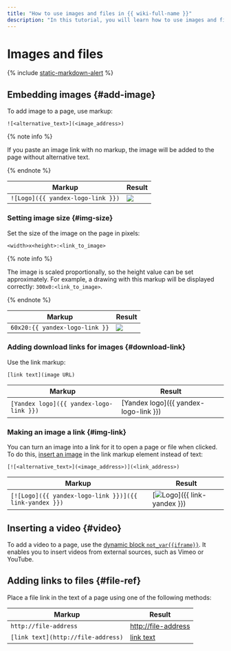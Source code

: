 ```yaml
---
title: "How to use images and files in {{ wiki-full-name }}"
description: "In this tutorial, you will learn how to use images and files in {{ wiki-name }}."
---
```


# Images and files

{% include [static-markdown-alert](../../_includes/wiki/static-markdown-alert.md) %}

## Embedding images {#add-image}

To add image to a page, use markup:

```
![<alternative_text>](<image_address>)
```

{% note info %}

If you paste an image link with no markup, the image will be added to the page without alternative text.

{% endnote %}

| Markup | Result |
--- | ---
| `![Logo]({{ yandex-logo-link }})` | ![](../../_assets/wiki/logo95x37x8.png) |

### Setting image size {#img-size}

Set the size of the image on the page in pixels:

```
<width>x<height>:<link_to_image>
```

{% note info %}

The image is scaled proportionally, so the height value can be set approximately. For example, a drawing with this markup will be displayed correctly: `300x0:<link_to_image>`.

{% endnote %}

| Markup | Result |
--- | ---
| `60x20:{{ yandex-logo-link }}` | ![](../../_assets/wiki/resize-pic.png) |

### Adding download links for images {#download-link}

Use the link markup:

```
[link text](image URL)
```

| Markup | Result |
--- | ---
| `[Yandex logo]({{ yandex-logo-link }})` | [Yandex logo]({{ yandex-logo-link }}) |

### Making an image a link {#img-link}

You can turn an image into a link for it to open a page or file when clicked. To do this, [insert an image](#add-image) in the link markup element instead of text:

```
[![<alternative_text>](<image_address>)](<link_address>)
```

| Markup | Result |
--- | ---
| `[![Logo]({{ yandex-logo-link }})]({{ link-yandex }})` | [![Logo](../../_assets/wiki/logo95x37x8.png)]({{ link-yandex }}) |

## Inserting a video {#video}

To add a video to a page, use the [dynamic block `not_var{{iframe}}`](../actions/iframe.md). It enables you to insert videos from external sources, such as Vimeo or YouTube.

## Adding links to files {#file-ref}

Place a file link in the text of a page using one of the following methods:

| Markup | Result |
--- | ---
| `http://file-address` | [http://file-address](http://file-address) |
| `[link text](http://file-address)` | [link text](http://file-address) |